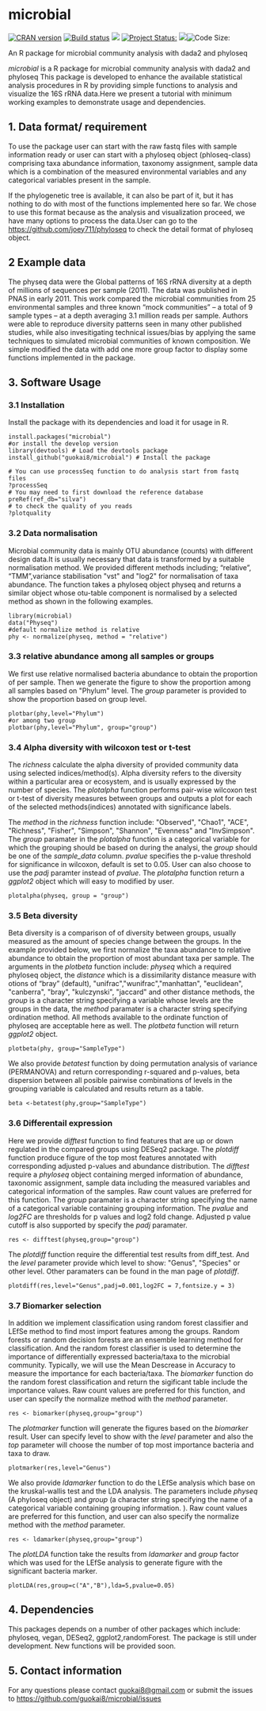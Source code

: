 # microbial
<a href="https://cran.r-project.org/web/packages/microbial/index.html"><img border="0" src="http://www.r-pkg.org/badges/version/microbial" alt="CRAN version"></a>
<a href="https://travis-ci.org/guokai8/microbial"><img src="https://travis-ci.com/guokai8/microbial.svg" alt="Build status"></a> 
![](http://cranlogs.r-pkg.org/badges/grand-total/microbial?color=green)
[![Project Status:](http://www.repostatus.org/badges/latest/active.svg)](http://www.repostatus.org/#active)
[![](https://img.shields.io/badge/devel%20version-0.0.20-green.svg)](https://github.com/guokai8/microbial)![Code Size:](https://img.shields.io/github/languages/code-size/guokai8/microbial)

An R package for microbial community analysis with dada2 and phyloseq

_microbial_ is a R package for microbial community analysis with dada2 and phyloseq
This package is developed to enhance the available statistical analysis procedures in R by providing simple functions to analysis and visualize the 16S rRNA data.Here we present a tutorial with minimum working examples to demonstrate usage and dependencies.   

## 1. Data format/ requirement
To use the package user can start with the raw fastq files with sample information ready or user can start with a phyloseq object (phloseq-class) comprising taxa abundance information, taxonomy assignment, sample data which is a combination of the measured environmental variables and any categorical variables present in the sample.      

If the phylogenetic tree is available, it can also be part of it, but it has nothing to do with most of the functions implemented here so far. We chose to use this format because as the analysis and visualization proceed, we have many options to process the data.User can go to the https://github.com/joey711/phyloseq to check the detail format of phyloseq object.

## 2 Example data
The physeq data were the Global patterns of 16S rRNA diversity at a depth of millions of sequences per sample (2011). The data was published in PNAS in early 2011. This work compared the microbial communities from 25 environmental samples and three known “mock communities” – a total of 9 sample types – at a depth averaging 3.1 million reads per sample. Authors were able to reproduce diversity patterns seen in many other published studies, while also invesitigating technical issues/bias by applying the same techniques to simulated microbial communities of known composition. We simple modified the data with add one more group factor to display some functions implemented in the package.

## 3. Software Usage
### 3.1 Installation
Install the package with its dependencies and load it for usage in R.
``` {r install, eval = FALSE}
install.packages("microbial")
#or install the develop version
library(devtools) # Load the devtools package
install_github("guokai8/microbial") # Install the package
```
```
# You can use processSeq function to do analysis start from fastq files
?processSeq
# You may need to first download the reference database
preRef(ref_db="silva")
# to check the quality of you reads
?plotquality
```

### 3.2 Data normalisation
Microbial community data is mainly OTU abundance (counts) with different design data.It is usually necessary that data is transformed by a suitable normalisation method.
We provided different methods including; “relative”, “TMM”,variance stabilisation "vst" and "log2" for normalisation of taxa abundance. The function takes a phyloseq object physeq and returns a similar object whose otu-table component is normalised by a selected method as shown in the following examples.
``` {r quick, message=FALSE}
library(microbial)
data("Physeq")
#default normalize method is relative
phy <- normalize(physeq, method = "relative")
```
### 3.3 relative abundance among all samples or groups
We first use relative normalised bacteria abundance to obtain the proportion of per sample. Then we generate the figure to show the proportion among all samples based on "Phylum" level. The _group_ parameter is provided to show the proportion based on group level. 
```{r plotbar, message=FALSE}
plotbar(phy,level="Phylum")
#or among two group
plotbar(phy,level="Phylum", group="group")

```

### 3.4 Alpha diversity with wilcoxon test or t-test
The _richness_ calculate the alpha diversity of provided community data using selected indices/method(s). Alpha diversity refers to the diversity within a particular area or ecosystem, and is usually expressed by the number of species. The _plotalpha_ function performs pair-wise wilcoxon test or t-test of diversity measures between groups and outputs a plot for each of the selected methods(indices) annotated with significance labels.

The _method_ in the _richness_ function include: "Observed", "Chao1", "ACE", "Richness", "Fisher", "Simpson", "Shannon", "Evenness" and "InvSimpson". The _group_ paramater in the _plotalpha_ function is a categorical variable for which the grouping should be based on during the analysi, the _group_ should be one of the _sample_data_ column. _pvalue_ specifies the p-value threshold for significance in wilcoxon, default is set to 0.05. User can also choose to use the _padj_ paramter instead of _pvalue_. The _plotalpha_ function return a _ggplot2_ object which will easy to modified by user.
```{r alpha, message = FALSE}
plotalpha(physeq, group = "group")
```

### 3.5 Beta diversity
Beta diversity is a comparison of of diversity between groups, usually measured as the amount of species change between the groups. In the example provided below, we first normalize the taxa abundance to relative abundance to obtain the proportion of most abundant taxa per sample. 
The arguments in the _plotbeta_ function include: _physeq_ which a required phyloseq object, the _distance_ which is a dissimilarity distance measure with otions of “bray” (default), "unifrac","wunifrac","manhattan", "euclidean", "canberra", "bray", "kulczynski", "jaccard" and other distance methods, the _group_ is a character string specifying a variable whose levels are the groups in the data, the _method_ paramater is a character string specifying ordination method. All methods available to the ordinate function of phyloseq are acceptable here as well. The _plotbeta_ function will return _ggplot2_ object.
```{r plotbeta, message = FALSE}
plotbeta(phy, group="SampleType")
```

We also provide _betatest_ function by doing permutation analysis of variance (PERMANOVA) and return  corresponding r-squared and p-values, beta dispersion between all posible pairwise combinations of levels in the grouping variable is calculated and results return as a table.
```{r betatest, message = FALSE}
beta <-betatest(phy,group="SampleType")
```

### 3.6 Differentail expression
Here we provide _difftest_ function to find features that are up or down regulated in the compared groups using DESeq2 package. The _plotdiff_ function produce figure of the top most features annotated with corresponding adjusted p-values and abundance distribution. The _difftest_ require a _phyloseq_ object containing merged information of abundance, taxonomic assignment, sample data including the measured variables and categorical information of the samples. Raw count values are preferred for this function. The _group_ paramater is a character string specifying the name of a categorical variable containing grouping information. The _pvalue_ and _log2FC_ are thresholds for p values and log2 fold change. Adjusted p value cutoff is also supported by specify the _padj_ paramater. 
```{r difftest, message = FALSE}
res <- difftest(physeq,group="group")
```

The _plotdiff_ function require the differential test results from diff_test. And the _level_ parameter provide which level to show: "Genus", "Species" or other level. Other paramaters can be found in the man page of _plotdiff_.


```{r plotdiff, message = FALSE}
plotdiff(res,level="Genus",padj=0.001,log2FC = 7,fontsize.y = 3)

```

### 3.7 Biomarker selection
In addition we implement classification using random forest classifier and LEfSe method to find most import features among the groups.
Random forests or random decision forests are an ensemble learning method for classification.
And the random forest classifier is used to determine the importance of differentially expressed bacteria/taxa to the microbial community. Typically,  we will use the Mean Descrease in Accuracy to measure the importance for each bacteria/taxa. The _biomarker_ function do the random forest classification and return the sigificant table include the importance values. Raw count values are preferred for this function, and user can specify the normalize method with the _method_ parameter.
```{r biomarker,message=FALSE}
res <- biomarker(physeq,group="group")
```

The _plotmarker_ function will generate the figures based on the _biomarker_ result. User can specify level to show with the _level_ parameter and also the _top_ parameter will choose the number of top most importance bacteria and taxa to draw.
```{r plotmarker,message = FALSE}
plotmarker(res,level="Genus")
```
We also provide _ldamarker_ function to do the LEfSe analysis which base on the kruskal-wallis test and the LDA analysis. The parameters include _physeq_ (A phyloseq object) and _group_ (a character string specifying the name of a categorical variable containing grouping information. ).  Raw count values are preferred for this function, and user can also specify the normalize method with the _method_ parameter.
```{r lda, message=FALSE}
res <- ldamarker(physeq,group="group")
```
The _plotLDA_ function take the results from _ldamarker_ and _group_ factor which was used for the LEfSe analysis to generate figure with the significant bacteria marker. 

```{r plotlda, message = FALSE}
plotLDA(res,group=c("A","B"),lda=5,pvalue=0.05)
```

## 4. Dependencies
This packages depends on a number of other packages which include: phyloseq, vegan, DESeq2, ggplot2,randomForest. The package is still under development. New functions will be provided soon.

## 5. Contact information
For any questions please contact guokai8@gmail.com or submit the issues to https://github.com/guokai8/microbial/issues
